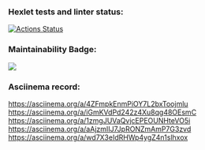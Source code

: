 ### Hexlet tests and linter status:
[![Actions Status](https://github.com/Neyghyw/python-project-lvl1/workflows/hexlet-check/badge.svg)](https://github.com/Neyghyw/python-project-lvl1/actions)

### Maintainability Badge:
<a href="https://codeclimate.com/github/Neyghyw/python-project-lvl1/maintainability"><img src="https://api.codeclimate.com/v1/badges/6b23f2878fd68f97a2b7/maintainability" /></a>

### Asciinema record:
https://asciinema.org/a/4ZFmpkEnmPiOY7L2bxToojmlu
https://asciinema.org/a/iGmKVdPd242z4Xu8qg48OEsmC
https://asciinema.org/a/1zmgJUVaQvjcEPEOUNHteVO5i
https://asciinema.org/a/aAjzmIIJ7JpRONZmAmP7G3zvd
https://asciinema.org/a/wd7X3eIdRHWp4ygZ4n1slhxox
